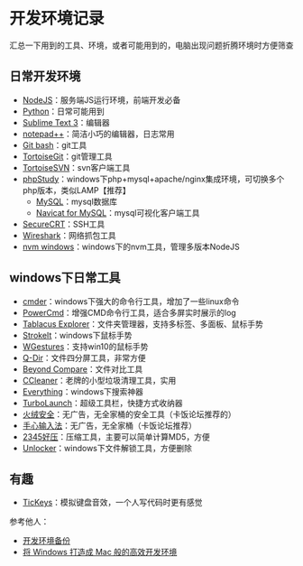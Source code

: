 # 开发环境记录
汇总一下用到的工具、环境，或者可能用到的，电脑出现问题折腾环境时方便筛查

## 日常开发环境
* [NodeJS](https://nodejs.org/zh-cn/)：服务端JS运行环境，前端开发必备
* [Python](https://www.python.org/)：日常可能用到
* [Sublime Text 3](https://www.sublimetext.com/3)：编辑器
* [notepad++](https://notepad-plus-plus.org/)：简洁小巧的编辑器，日志常用
* [Git bash](https://git-scm.com/downloads)：git工具
* [TortoiseGit](https://download.tortoisegit.org/)：git管理工具
* [TortoiseSVN](https://tortoisesvn.net/downloads.html)：svn客户端工具
* [phpStudy](http://www.phpstudy.net/)：windows下php+mysql+apache/nginx集成环境，可切换多个php版本，类似LAMP【推荐】
    - [MySQL](https://www.mysql.com/cn/)：mysql数据库
    - [Navicat for MySQL](https://www.navicat.com/en/products/navicat-for-mysql)：mysql可视化客户端工具
* [SecureCRT](https://www.vandyke.com/)：SSH工具
* [Wireshark](https://www.wireshark.org/)：网络抓包工具
* [nvm windows](https://github.com/coreybutler/nvm-windows/)：windows下的nvm工具，管理多版本NodeJS

## windows下日常工具
* [cmder](http://cmder.net/)：windows下强大的命令行工具，增加了一些linux命令
* [PowerCmd](http://www.powercmd.com/)：增强CMD命令行工具，适合多屏实时展示的log
* [Tablacus Explorer](https://tablacus.github.io/explorer_en.html)：文件夹管理器，支持多标签、多面板、鼠标手势
* [StrokeIt](http://www.tcbmi.com/strokeit/)：windows下鼠标手势
* [WGestures](http://www.yingdev.com/projects/wgestures)：支持win10的鼠标手势
* [Q-Dir](https://www.softwareok.com/?seite=Freeware/Q-Dir)：文件四分屏工具，非常方便
* [Beyond Compare](http://www.beyondcompare.cc)：文件对比工具
* [CCleaner](https://www.ccleaner.com/ccleaner)：老牌的小型垃圾清理工具，实用
* [Everything](http://www.voidtools.com)：windows下搜索神器
* [TurboLaunch](http://www.savardsoftware.com/)：超级工具栏，快捷方式收纳器
* [火绒安全](https://www.huorong.cn/)：无广告，无全家桶的安全工具（卡饭论坛推荐的）
* [手心输入法](http://www.xinshuru.com/)：无广告，无全家桶（卡饭论坛推荐）
* [2345好压](http://haozip.2345.com/)：压缩工具，主要可以简单计算MD5，方便
* [Unlocker](https://unlocker.en.softonic.com/)：windows下文件解锁工具，方便删除

## 有趣
* [TicKeys](http://www.yingdev.com/projects/tickeys)：模拟键盘音效，一个人写代码时更有感觉

参考他人：
* [开发环境备份](http://tuobaye.com/2018/03/01/%E5%BC%80%E5%8F%91%E7%8E%AF%E5%A2%83%E5%A4%87%E4%BB%BD/)
* [将 Windows 打造成 Mac 般的高效开发环境](https://github.com/kenberkeley/make-windows-development-mac-like)